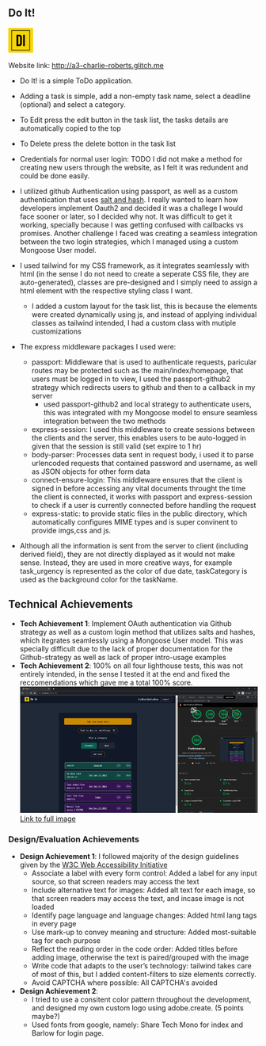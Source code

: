 ## Do It!
![Do it Logo](/readmeImages/doitmain_resized.png)

Website link: http://a3-charlie-roberts.glitch.me


- Do It! is a simple ToDo application.
- Adding a task is simple, add a non-empty task name, select a deadline (optional) and select a category.
- To Edit press the edit button in the task list, the tasks details are automatically copied to the top
- To Delete press the delete botton in the task list
- Credentials for normal user login: TODO
  I did not make a method for creating new users through the website, as I felt it was redundent and could be done easily.

- I utilized github Authentication using passport, as well as a custom authentication that uses [salt and hash](https://www.pingidentity.com/en/resources/blog/post/encryption-vs-hashing-vs-salting.html#:~:text=Hashing%20is%20a%20one%2Dway%20process%20that%20converts%20a%20password,to%20obfuscate%20the%20actual%20password.). I really wanted to
learn how developers implement Oauth2 and decided it was a challege I would face sooner or later, so I decided why not. It was difficult to get it working, specially because I was
getting confused with callbacks vs promises. Another challenge I faced was creating a seamless integration between the two login strategies, which I managed using a custom Mongoose User model.

- I used tailwind for my CSS framework, as it integrates seamlessly with html (in the sense I do not need to create a seperate CSS file, they are auto-generated), classes are pre-designed and I simply need to
assign a html element with the respective styling class I want. 
  - I added a custom layout for the task list, this is because the elements were created dynamically using js, and instead of applying individual classes as tailwind intended, I had a custom class with mutiple customizations
- The express middleware packages I used were:
    - passport: Middleware that is used to authenticate requests, paricular routes may be protected such as the main/index/homepage, that users must be logged in to view, I used the passport-github2 strategy which redirects users to github and then to a callback in my server
        - used passport-github2 and local strategy to authenticate users, this was integrated with my Mongoose model to ensure seamless integration between the two methods
    - express-session: I used this middleware to create sessions between the clients and the server, this enables users to be auto-logged in given that the session is still valid (set expire to 1 hr)
    - body-parser: Processes data sent in request body, i used it to parse urlencoded requests that contained password and username, as well as JSON objects for other form data
    - connect-ensure-login: This middleware ensures that the client is signed in before accessing any vital documents throught the time the client is connected, it works with passport and express-session to check if a user is currently connected before handling the request
    - express-static: to provide static files in the public directory, which automatically configures MIME types and is super convinent to provide imgs,css and js.

- Although all the information is sent from the server to client (including derived field), they are not directly displayed as it would not make sense. Instead, they are used in more creative ways, for example task_urgency is represented as the color of due date, taskCategory is used as the background color for the taskName.



## Technical Achievements
- **Tech Achievement 1**: Implement OAuth authentication via Github strategy as well as a custom login method that utilizes salts and hashes, which itegrates seamlessly using a Mongoose User model. This was specially difficult due to the lack of proper documentation for the Github-strategy as well as lack of proper intro-usage examples
- **Tech Achievement 2**: 100% on all four lighthouse tests, this was not entirely intended, in the sense I tested it at the end and fixed the reccomendations which gave me a total 100% score.
![Lighthouse test report](/readmeImages/lighthouse_report_scaled.png)
[Link to full image](/readmeImages/lighthouse_report.png)

### Design/Evaluation Achievements
- **Design Achievement 1**: I followed majority of the design guidelines given by the [W3C Web Accessibility Initiative](https://www.w3.org/WAI/tips/developing/)
    - Associate a label with every form control: Added a label for any input source, so that screen readers may access the text
    - Include alternative text for images: Added alt text for each image, so that screen readers may access the text, and incase image is not loaded
    - Identify page language and language changes: Added html lang tags in every page 
    - Use mark-up to convey meaning and structure: Added most-suitable tag for each purpose
    - Reflect the reading order in the code order: Added titles before adding image, otherwise the text is paired/grouped with the image
    - Write code that adapts to the user’s technology: tailwind takes care of most of this, but I added content-filters to size elements correctly.
    - Avoid CAPTCHA where possible: All CAPTCHA's avoided
- **Design Achievement 2**: 
    - I tried to use a consitent color pattern throughout the development, and designed my own custom logo using adobe.create. (5 points maybe?)
    - Used fonts from google, namely: Share Tech Mono for index and Barlow for login page.
